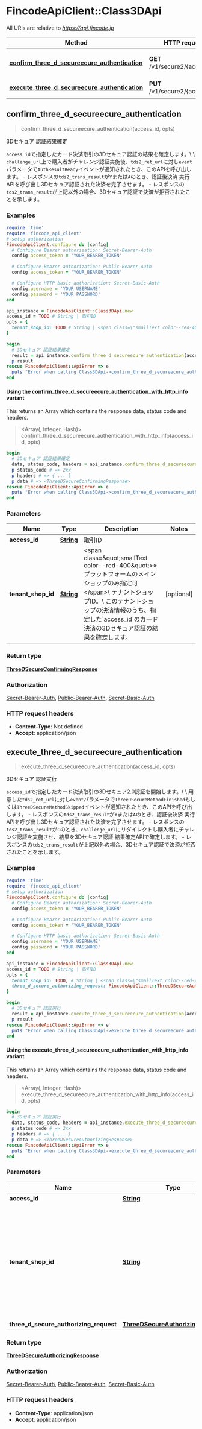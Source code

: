 # FincodeApiClient::Class3DApi

All URIs are relative to *https://api.fincode.jp*

| Method | HTTP request | Description |
| ------ | ------------ | ----------- |
| [**confirm_three_d_secureecure_authentication**](Class3DApi.md#confirm_three_d_secureecure_authentication) | **GET** /v1/secure2/{access_id} | 3Dセキュア 認証結果確定 |
| [**execute_three_d_secureecure_authentication**](Class3DApi.md#execute_three_d_secureecure_authentication) | **PUT** /v1/secure2/{access_id} | 3Dセキュア 認証実行 |


## confirm_three_d_secureecure_authentication

> <ThreeDSecureConfirmingResponse> confirm_three_d_secureecure_authentication(access_id, opts)

3Dセキュア 認証結果確定

`access_id`で指定したカード決済取引の3Dセキュア認証の結果を確定します。\\ \\ `challenge_url`上で購入者がチャレンジ認証実施後、`tds2_ret_url`に対し`event`パラメータで`AuthResultReady`イベントが通知されたとき、このAPIを呼び出します。  - レスポンスの`tds2_trans_result`が`Y`または`A`のとき、認証後決済 実行APIを呼び出し3Dセキュア認証された決済を完了させます。 - レスポンスの`tds2_trans_result`が上記以外の場合、3Dセキュア認証で決済が拒否されたことを示します。 

### Examples

```ruby
require 'time'
require 'fincode_api_client'
# setup authorization
FincodeApiClient.configure do |config|
  # Configure Bearer authorization: Secret-Bearer-Auth
  config.access_token = 'YOUR_BEARER_TOKEN'

  # Configure Bearer authorization: Public-Bearer-Auth
  config.access_token = 'YOUR_BEARER_TOKEN'

  # Configure HTTP basic authorization: Secret-Basic-Auth
  config.username = 'YOUR USERNAME'
  config.password = 'YOUR PASSWORD'
end

api_instance = FincodeApiClient::Class3DApi.new
access_id = TODO # String | 取引ID
opts = {
  tenant_shop_id: TODO # String | <span class=\"smallText color--red-400\">※ プラットフォームのメインショップのみ指定可</span>\\ テナントショップID。\\ このテナントショップの決済情報のうち、指定した`access_id`のカード決済の3Dセキュア認証の結果を確定します。 
}

begin
  # 3Dセキュア 認証結果確定
  result = api_instance.confirm_three_d_secureecure_authentication(access_id, opts)
  p result
rescue FincodeApiClient::ApiError => e
  puts "Error when calling Class3DApi->confirm_three_d_secureecure_authentication: #{e}"
end
```

#### Using the confirm_three_d_secureecure_authentication_with_http_info variant

This returns an Array which contains the response data, status code and headers.

> <Array(<ThreeDSecureConfirmingResponse>, Integer, Hash)> confirm_three_d_secureecure_authentication_with_http_info(access_id, opts)

```ruby
begin
  # 3Dセキュア 認証結果確定
  data, status_code, headers = api_instance.confirm_three_d_secureecure_authentication_with_http_info(access_id, opts)
  p status_code # => 2xx
  p headers # => { ... }
  p data # => <ThreeDSecureConfirmingResponse>
rescue FincodeApiClient::ApiError => e
  puts "Error when calling Class3DApi->confirm_three_d_secureecure_authentication_with_http_info: #{e}"
end
```

### Parameters

| Name | Type | Description | Notes |
| ---- | ---- | ----------- | ----- |
| **access_id** | [**String**](.md) | 取引ID |  |
| **tenant_shop_id** | [**String**](.md) | &lt;span class&#x3D;\&quot;smallText color--red-400\&quot;&gt;※ プラットフォームのメインショップのみ指定可&lt;/span&gt;\\ テナントショップID。\\ このテナントショップの決済情報のうち、指定した&#x60;access_id&#x60;のカード決済の3Dセキュア認証の結果を確定します。  | [optional] |

### Return type

[**ThreeDSecureConfirmingResponse**](ThreeDSecureConfirmingResponse.md)

### Authorization

[Secret-Bearer-Auth](../README.md#Secret-Bearer-Auth), [Public-Bearer-Auth](../README.md#Public-Bearer-Auth), [Secret-Basic-Auth](../README.md#Secret-Basic-Auth)

### HTTP request headers

- **Content-Type**: Not defined
- **Accept**: application/json


## execute_three_d_secureecure_authentication

> <ThreeDSecureAuthorizingResponse> execute_three_d_secureecure_authentication(access_id, opts)

3Dセキュア 認証実行

`access_id`で指定したカード決済取引の3Dセキュア2.0認証を開始します。\\ \\ 用意した`tds2_ret_url`に対し`event`パラメータで`ThreeDSecureMethodFinished`もしくは`ThreeDSecureMethodSkipped`イベントが通知されたとき、このAPIを呼び出します。  - レスポンスの`tds2_trans_result`が`Y`または`A`のとき、認証後決済 実行APIを呼び出し3Dセキュア認証された決済を完了させます。 - レスポンスの`tds2_trans_result`が`C`のとき、`challenge_url`にリダイレクトし購入者にチャレンジ認証を実施させ、結果を3Dセキュア認証 結果確定APIで確定します。 - レスポンスの`tds2_trans_result`が上記以外の場合、3Dセキュア認証で決済が拒否されたことを示します。 

### Examples

```ruby
require 'time'
require 'fincode_api_client'
# setup authorization
FincodeApiClient.configure do |config|
  # Configure Bearer authorization: Secret-Bearer-Auth
  config.access_token = 'YOUR_BEARER_TOKEN'

  # Configure Bearer authorization: Public-Bearer-Auth
  config.access_token = 'YOUR_BEARER_TOKEN'

  # Configure HTTP basic authorization: Secret-Basic-Auth
  config.username = 'YOUR USERNAME'
  config.password = 'YOUR PASSWORD'
end

api_instance = FincodeApiClient::Class3DApi.new
access_id = TODO # String | 取引ID
opts = {
  tenant_shop_id: TODO, # String | <span class=\"smallText color--red-400\">※ プラットフォームのメインショップのみ指定可</span>\\ テナントショップID。\\ このテナントショップの決済情報のうち、指定した`access_id`のカード決済の3Dセキュア認証を開始します。 
  three_d_secure_authorizing_request: FincodeApiClient::ThreeDSecureAuthorizingRequest.new # ThreeDSecureAuthorizingRequest | 
}

begin
  # 3Dセキュア 認証実行
  result = api_instance.execute_three_d_secureecure_authentication(access_id, opts)
  p result
rescue FincodeApiClient::ApiError => e
  puts "Error when calling Class3DApi->execute_three_d_secureecure_authentication: #{e}"
end
```

#### Using the execute_three_d_secureecure_authentication_with_http_info variant

This returns an Array which contains the response data, status code and headers.

> <Array(<ThreeDSecureAuthorizingResponse>, Integer, Hash)> execute_three_d_secureecure_authentication_with_http_info(access_id, opts)

```ruby
begin
  # 3Dセキュア 認証実行
  data, status_code, headers = api_instance.execute_three_d_secureecure_authentication_with_http_info(access_id, opts)
  p status_code # => 2xx
  p headers # => { ... }
  p data # => <ThreeDSecureAuthorizingResponse>
rescue FincodeApiClient::ApiError => e
  puts "Error when calling Class3DApi->execute_three_d_secureecure_authentication_with_http_info: #{e}"
end
```

### Parameters

| Name | Type | Description | Notes |
| ---- | ---- | ----------- | ----- |
| **access_id** | [**String**](.md) | 取引ID |  |
| **tenant_shop_id** | [**String**](.md) | &lt;span class&#x3D;\&quot;smallText color--red-400\&quot;&gt;※ プラットフォームのメインショップのみ指定可&lt;/span&gt;\\ テナントショップID。\\ このテナントショップの決済情報のうち、指定した&#x60;access_id&#x60;のカード決済の3Dセキュア認証を開始します。  | [optional] |
| **three_d_secure_authorizing_request** | [**ThreeDSecureAuthorizingRequest**](ThreeDSecureAuthorizingRequest.md) |  | [optional] |

### Return type

[**ThreeDSecureAuthorizingResponse**](ThreeDSecureAuthorizingResponse.md)

### Authorization

[Secret-Bearer-Auth](../README.md#Secret-Bearer-Auth), [Public-Bearer-Auth](../README.md#Public-Bearer-Auth), [Secret-Basic-Auth](../README.md#Secret-Basic-Auth)

### HTTP request headers

- **Content-Type**: application/json
- **Accept**: application/json

